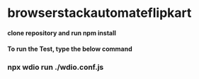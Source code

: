 # browserstackautomateflipkart



#### clone repository and run npm install

#### To run the Test, type the below command

### npx wdio run ./wdio.conf.js

